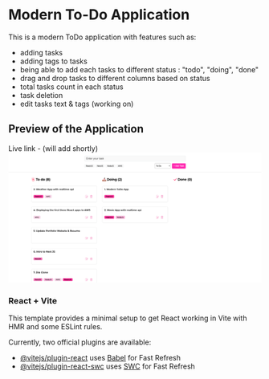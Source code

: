 # Modern To-Do Application

This is a modern ToDo application with features such as:

- adding tasks
- adding tags to tasks
- being able to add each tasks to different status : "todo", "doing", "done"
- drag and drop tasks to different columns based on status
- total tasks count in each status
- task deletion
- edit tasks text & tags (working on)

## Preview of the Application

Live link - (will add shortly)
![Alt text](assets/todo-app.png)

### React + Vite

This template provides a minimal setup to get React working in Vite with HMR and some ESLint rules.

Currently, two official plugins are available:

- [@vitejs/plugin-react](https://github.com/vitejs/vite-plugin-react/blob/main/packages/plugin-react/README.md) uses [Babel](https://babeljs.io/) for Fast Refresh
- [@vitejs/plugin-react-swc](https://github.com/vitejs/vite-plugin-react-swc) uses [SWC](https://swc.rs/) for Fast Refresh

